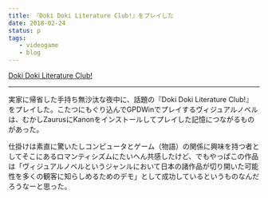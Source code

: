```yaml
---
title: 『Doki Doki Literature Club!』をプレイした
date: 2018-02-24
status: p
tags:
   - videogame
   - blog
---
```


[Doki Doki Literature Club!](http://ddlc.moe/)

---

実家に帰省した手持ち無沙汰な夜中に、話題の『Doki Doki Literature Club!』をプレイした。こたつにもぐり込んでGPDWinでプレイするヴィジュアルノベルは、むかしZaurusにKanonをインストールしてプレイした記憶につながるものがあった。

仕掛けは素直に驚いたしコンピュータとゲーム（物語）の関係に興味を持つ者としてそこにあるロマンティシズムにたいへん共感したけど、でもやっぱこの作品は「ヴィジュアルノベルというジャンルにおいて日本の諸作品が切り開いた可能性を多くの観客に知らしめるためのデモ」として成功しているというものなんだろうなーと思った。
